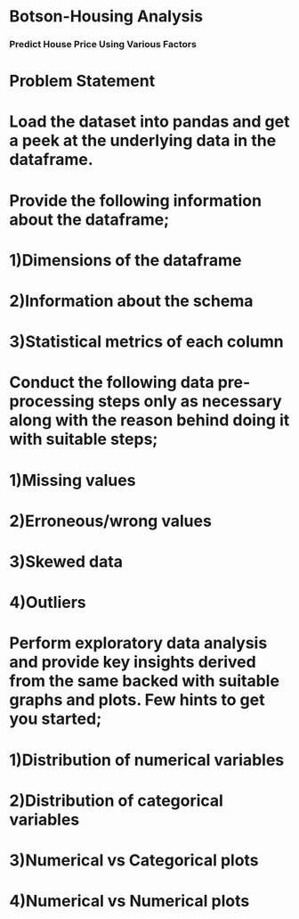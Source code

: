 # Botson-Housing Analysis
### Predict House Price Using Various Factors
# Problem Statement
# Load the dataset into pandas and get a peek at the underlying data in the dataframe.
# Provide the following information about the dataframe;
#     1)Dimensions of the dataframe
 #    2)Information about the schema
  #   3)Statistical metrics of each column
# Conduct the following data pre-processing steps only as necessary along with the reason behind doing it with suitable steps;
  #  1)Missing values
   # 2)Erroneous/wrong values
  #  3)Skewed data
   # 4)Outliers
# Perform exploratory data analysis and provide key insights derived from the same backed with suitable graphs and plots. Few hints to get you started;
  #   1)Distribution of numerical variables
  #   2)Distribution of categorical variables
  #   3)Numerical vs Categorical plots
  #   4)Numerical vs Numerical plots
